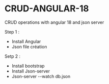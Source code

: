 # CRUD-ANGULAR-18
CRUD operations with angular 18 and json server

Step 1 :

- Install Angular 
- Json file création

Setp 2 :

- Install bootstrap
- Install Json-server
- Json-server --watch db.json



